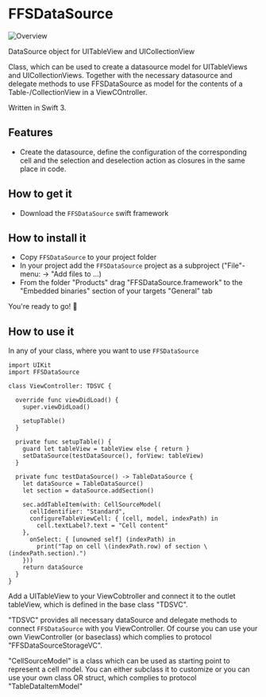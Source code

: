 # FFSDataSource

![Overview](/images/json2swift.jpg)

DataSource object for UITableView and UICollectionView

Class, which can be used to create a datasource model for UITableViews and UICollectionViews. Together with the necessary datasource and delegate methods to use FFSDataSource as model for the contents of a Table-/CollectionView in a ViewCOntroller.

Written in Swift 3.

## Features

- Create the datasource, define the configuration of the corresponding cell and the selection and deselection action as closures in the same place in code.

## How to get it

- Download the `FFSDataSource` swift framework

## How to install it

- Copy `FFSDataSource` to your project folder
- In your project add the `FFSDataSource` project as a subproject ("File"-menu: -> "Add files to <Your project>...)
- From the folder "Products" drag "FFSDataSource.framework" to the "Embedded binaries" section of your targets "General" tab

You're ready to go! 🎉

## How to use it

In any of your class, where you want to use `FFSDataSource`

```
import UIKit
import FFSDataSource

class ViewController: TDSVC {

  override func viewDidLoad() {
    super.viewDidLoad()

    setupTable()
  }

  private func setupTable() {
    guard let tableView = tableView else { return }
    setDataSource(testDataSource(), forView: tableView)
  }

  private func testDataSource() -> TableDataSource {
    let dataSource = TableDataSource()
    let section = dataSource.addSection()

    sec.addTableItem(with: CellSourceModel(
      cellIdentifier: "Standard",
      configureTableViewCell: { (cell, model, indexPath) in
        cell.textLabel?.text = "Cell content"
    },
      onSelect: { [unowned self] (indexPath) in
        print("Tap on cell \(indexPath.row) of section \(indexPath.section).")
    }))
    return dataSource
  }
}
```
Add a UITableView to your ViewCobtroller and connect it to the outlet tableView, which is defined in the base class "TDSVC".

"TDSVC" provides all necessary dataSource and delegate methods to connect `FFSDataSource` with you ViewController. Of course you can use your own ViewController (or baseclass) which complies to protocol "FFSDataSourceStorageVC".

"CellSourceModel" is a class which can be used as starting point to represent a cell model. You can either subclass it to customize or you can use your own class OR struct, which complies to protocol "TableDataItemModel"
